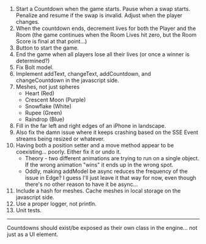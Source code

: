1. Start a Countdown when the game starts. Pause when a swap starts. Penalize and resume if the swap is invalid. Adjust when the player changes.
2. When the countdown ends, decrement lives for both the Player and the Room (the game continues when the Room Lives hit zero, but the Room Score is final at that point...)
3. Button to start the game.
4. End the game when all players lose all their lives (or once a winner is determined?) 
5. Fix Bolt model.
6. Implement addText, changeText, addCountdown, and changeCountdown in the javascript side.
7. Meshes, not just spheres
    * Heart (Red)
    * Crescent Moon (Purple)
    * Snowflake (White)
    * Rupee (Green)
    * Raindrop (Blue)
8. Fill in the far left and right edges of an iPhone in landscape.
9. Also fix the damn issue where it keeps crashing based on the SSE Event streams being resized or whatever.
10. Having both a position setter and a move method appear to be coexisting... poorly. Either fix it or undo it.
    * Theory - two different animations are trying to run on a single object. If the wrong animation "wins" it ends up in the wrong spot.
    * Oddly, making addModel be async reduces the frequency of the issue in Edge? I guess I'll just leave it that way for now, even though there's no other reason to have it be async...
11. Include a hash for meshes. Cache meshes in local storage on the javascript side.
12. Use a proper logger, not println.
13. Unit tests.

---

Countdowns should exist/be exposed as their own class in the engine... not just as a UI element.